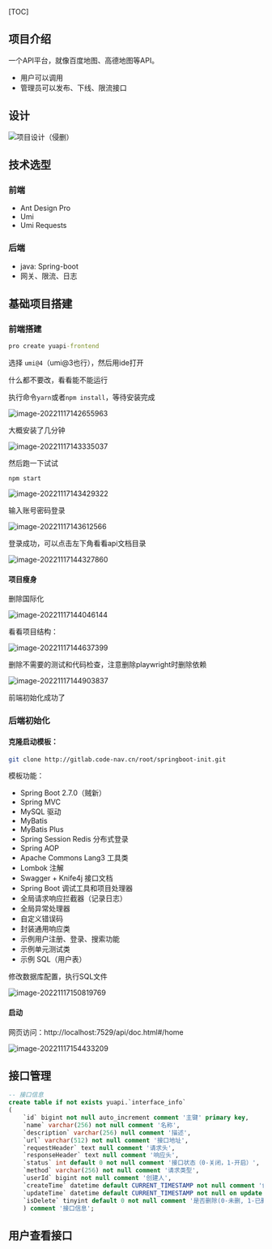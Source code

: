 [TOC]

## 项目介绍
一个API平台，就像百度地图、高德地图等API。
- 用户可以调用
- 管理员可以发布、下线、限流接口


## 设计

![项目设计（侵删）](https://pic-1257412153.cos.ap-nanjing.myqcloud.com/images/images/2022/11/17/20221117141440-51a5bc.png)

## 技术选型

### 前端

- Ant Design Pro
- Umi
- Umi Requests

### 后端

- java: Spring-boot
- 网关、限流、日志



## 基础项目搭建

### 前端搭建

```cmd
pro create yuapi-frontend
```

选择 `umi@4`（umi@3也行），然后用ide打开

什么都不要改，看看能不能运行

执行命令`yarn`或者`npm install`，等待安装完成

![image-20221117142655963](https://pic-1257412153.cos.ap-nanjing.myqcloud.com/images/2022/11/17/image-20221117142655963-5fe1eb.png)

大概安装了几分钟

![image-20221117143335037](https://pic-1257412153.cos.ap-nanjing.myqcloud.com/images/2022/11/17/image-20221117143335037-d6bbbe.png)

然后跑一下试试

```
npm start
```

![image-20221117143429322](https://pic-1257412153.cos.ap-nanjing.myqcloud.com/images/2022/11/17/image-20221117143429322-3e08fd.png)

输入账号密码登录

![image-20221117143612566](https://pic-1257412153.cos.ap-nanjing.myqcloud.com/images/2022/11/17/image-20221117143612566-9dbd25.png)

登录成功，可以点击左下角看看api文档目录

![image-20221117144327860](https://pic-1257412153.cos.ap-nanjing.myqcloud.com/images/2022/11/17/image-20221117144327860-ce6ff8.png)



#### 项目瘦身

删除国际化

![image-20221117144046144](https://pic-1257412153.cos.ap-nanjing.myqcloud.com/images/2022/11/17/image-20221117144046144-9d7e80.png)

看看项目结构：

![image-20221117144637399](https://pic-1257412153.cos.ap-nanjing.myqcloud.com/images/2022/11/17/image-20221117144637399-86ea33.png)

删除不需要的测试和代码检查，注意删除playwright时删除依赖

![image-20221117144903837](https://pic-1257412153.cos.ap-nanjing.myqcloud.com/images/2022/11/17/image-20221117144903837-7bc1be.png)



前端初始化成功了





### 后端初始化

#### 克隆启动模板：

```bash
git clone http://gitlab.code-nav.cn/root/springboot-init.git
```

模板功能：

- Spring Boot 2.7.0（贼新）
- Spring MVC
- MySQL 驱动
- MyBatis
- MyBatis Plus
- Spring Session Redis 分布式登录
- Spring AOP
- Apache Commons Lang3 工具类
- Lombok 注解
- Swagger + Knife4j 接口文档
- Spring Boot 调试工具和项目处理器
- 全局请求响应拦截器（记录日志）
- 全局异常处理器
- 自定义错误码
- 封装通用响应类
- 示例用户注册、登录、搜索功能
- 示例单元测试类
- 示例 SQL（用户表）



修改数据库配置，执行SQL文件

![image-20221117150819769](https://pic-1257412153.cos.ap-nanjing.myqcloud.com/images/2022/11/17/image-20221117150819769-0e80b2.png)

#### 启动

网页访问：http://localhost:7529/api/doc.html#/home

![image-20221117154433209](https://pic-1257412153.cos.ap-nanjing.myqcloud.com/images/2022/11/17/image-20221117154433209-0dd102.png)



## 接口管理

```sql
-- 接口信息
create table if not exists yuapi.`interface_info`
(
    `id` bigint not null auto_increment comment '主键' primary key,
    `name` varchar(256) not null comment '名称',
    `description` varchar(256) null comment '描述',
    `url` varchar(512) not null comment '接口地址',
    `requestHeader` text null comment '请求头',
    `responseHeader` text null comment '响应头',
    `status` int default 0 not null comment '接口状态（0-关闭，1-开启）',
    `method` varchar(256) not null comment '请求类型',
    `userId` bigint not null comment '创建人',
    `createTime` datetime default CURRENT_TIMESTAMP not null comment '创建时间',
    `updateTime` datetime default CURRENT_TIMESTAMP not null on update CURRENT_TIMESTAMP comment '更新时间',
    `isDelete` tinyint default 0 not null comment '是否删除(0-未删, 1-已删)'
    ) comment '接口信息';
```




## 用户查看接口